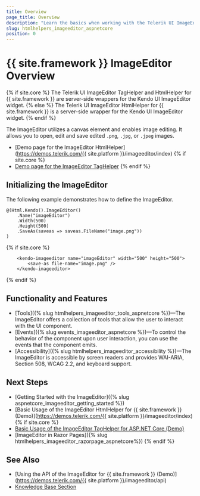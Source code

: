 ```yaml
---
title: Overview
page_title: Overview
description: "Learn the basics when working with the Telerik UI ImageEditor component for {{ site.framework }}."
slug: htmlhelpers_imageeditor_aspnetcore
position: 0
---
```


# {{ site.framework }} ImageEditor Overview

{% if site.core %}
The Telerik UI ImageEditor TagHelper and HtmlHelper for {{ site.framework }} are server-side wrappers for the Kendo UI ImageEditor widget.
{% else %}
The Telerik UI ImageEditor HtmlHelper for {{ site.framework }} is a server-side wrapper for the Kendo UI ImageEditor widget.
{% endif %}

The ImageEditor utilizes a canvas element and enables image editing. It allows you to open, edit and save edited `.png`, `.jpg`, or `.jpeg` images.

* [Demo page for the ImageEditor HtmlHelper](https://demos.telerik.com/{{ site.platform }}/imageeditor/index)
{% if site.core %}
* [Demo page for the ImageEditor TagHelper](https://demos.telerik.com/aspnet-core/imageeditor/index)
{% endif %}

## Initializing the ImageEditor

The following example demonstrates how to define the ImageEditor.

```HtmlHelper
@(Html.Kendo().ImageEditor()
    .Name("imageEditor")
    .Width(500)
    .Height(500)
    .SaveAs(saveas => saveas.FileName("image.png"))
)
```
{% if site.core %}
```TagHelper
    <kendo-imageeditor name="imageEditor" width="500" height="500">
        <save-as file-name="image.png" />
    </kendo-imageeditor>
```
{% endif %}

## Functionality and Features

* [Tools]({% slug htmlhelpers_imageeditor_tools_aspnetcore %})—The ImageEditor offers a collection of tools that allow the user to interact with the UI component.
* [Events]({% slug events_imageeditor_aspnetcore %})—To control the behavior of the component upon user interaction, you can use the events that the component emits.
* [Accessibility]({% slug htmlhelpers_imageeditor_accessibility %})—The ImageEditor is accessible by screen readers and provides WAI-ARIA, Section 508, WCAG 2.2, and keyboard support.

## Next Steps

* [Getting Started with the ImageEditor]({% slug aspnetcore_imageeditor_getting_started %})
* [Basic Usage of the ImageEditor HtmlHelper for {{ site.framework }} (Demo)](https://demos.telerik.com/{{ site.platform }}/imageeditor/index)
{% if site.core %}
* [Basic Usage of the ImageEditor TagHelper for ASP.NET Core (Demo)](https://demos.telerik.com/aspnet-core/imageeditor/tag-helper)
* [ImageEditor in Razor Pages]({% slug htmlhelpers_imageeditor_razorpage_aspnetcore%})
{% endif %}

## See Also
* [Using the API of the ImageEditor for {{ site.framework }} (Demo)](https://demos.telerik.com/{{ site.platform }}/imageeditor/api)
* [Knowledge Base Section](/knowledge-base)
